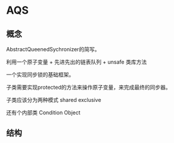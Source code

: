 # AQS
## 概念
AbstractQueenedSychronizer的简写。

利用一个原子变量 + 先进先出的链表队列 + unsafe 类库方法 

一个实现同步锁的基础框架。

子类需要实现protected的方法来操作原子变量，来完成最终的同步器。

子类应该分为两种模式 shared  exclusive

还有个内部类 Condition Object

##  结构

